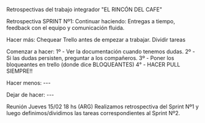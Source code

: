 Retrospectivas del trabajo integrador "EL RINCÓN DEL CAFE"

Retrospectiva SPRINT Nº1:
Continuar haciendo: Entregas a tiempo, feedback con el equipo y comunicación fluida.

Hacer más: Chequear Trello antes de empezar a trabajar. Dividir tareas

Comenzar a hacer:
1º - Ver la documentación cuando tenemos dudas.
2º - Si las dudas persisten, preguntar a los compañeros.
3º - Poner los bloqueantes en trello (donde dice BLOQUEANTES)
4° - HACER PULL SIEMPRE!!

Hacer menos: ---

Dejar de hacer: ---

Reunión Jueves 15/02 18 hs (ARG)
Realizamos retrospectiva del Sprint Nº1 y luego definimos/dividimos las tareas correspondientes al Sprint Nº2.
